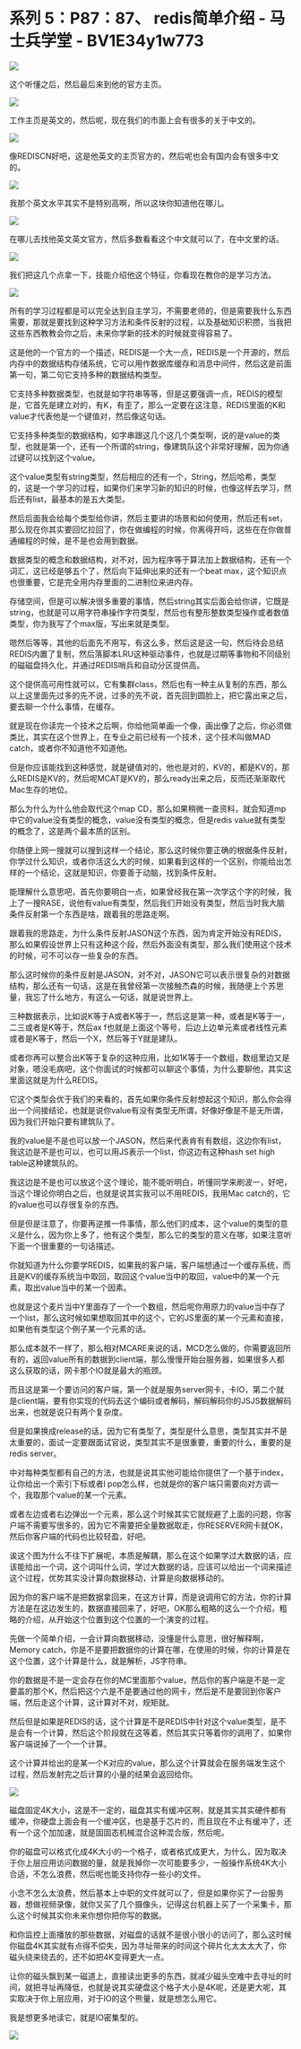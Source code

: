 # 系列 5：P87：87、 redis简单介绍 - 马士兵学堂 - BV1E34y1w773

![](img/30a13c7b37cbd558029eff6b7a73e6c5_0.png)

这个听懂之后，然后最后来到他的官方主页。

![](img/30a13c7b37cbd558029eff6b7a73e6c5_2.png)

工作主页是英文的，然后呢，现在我们的市面上会有很多的关于中文的。

![](img/30a13c7b37cbd558029eff6b7a73e6c5_4.png)

像REDISCN好吧，这是他英文的主页官方的，然后呢也会有国内会有很多中文的。

![](img/30a13c7b37cbd558029eff6b7a73e6c5_6.png)

我那个英文水平其实不是特别高啊，所以这块你知道他在哪儿。

![](img/30a13c7b37cbd558029eff6b7a73e6c5_8.png)

在哪儿去找他英文英文官方，然后多数看看这个中文就可以了，在中文里的话。

![](img/30a13c7b37cbd558029eff6b7a73e6c5_10.png)

我们把这几个点拿一下，技能介绍他这个特征，你看现在教你的是学习方法。

![](img/30a13c7b37cbd558029eff6b7a73e6c5_12.png)

所有的学习过程都是可以完全达到自主学习，不需要老师的，但是需要我什么东西需要，那就是要找到这种学习方法和条件反射的过程，以及基础知识积攒，当我把这些东西教教会你之后，未来你学新的技术的时候就变得容易了。

这是他的一个官方的一个描述，REDIS是一个大一点，REDIS是一个开源的，然后内存中的数据结构存储系统，它可以用作数据库缓存和消息中间件，然后这是前面第一句，第二句它支持多种的数据结构类型。

它支持多种数据类型，也就是如字符串等等，但是这要强调一点，REDIS的模型是，它首先是建立对的，有K，有歪了，那么一定要在这注意，REDIS里面的K和value才代表他是一个键值对，然后像这句话。

它支持多种类型的数据结构，如字串跟这几个这几个类型啊，说的是value的类型，也就是第一个，还有一个所谓的string，像建筑队这个非常好理解，因为你通过键可以找到这个value。

这个value类型有string类型，然后相应的还有一个，String，然后哈希，类型的，这是一个学习的过程，如果你们来学习新的知识的时候，也像这样去学习，然后还有list，最基本的是五大类型。

然后后面我会给每个类型给你讲，然后主要讲的场景和如何使用，然后还有set，那么现在你其实要回忆拉回了，你在做编程的时候，你离得开吗，这些在在你做普通编程的时候，是不是也会用到数据。

数据类型的概念和数据结构，对不对，因为程序等于算法加上数据结构，还有一个词汇，这已经是够五个了，然后向下延伸出来的还有一个beat max，这个知识点也很重要，它是完全用内存里面的二进制位来进内存。

存储空间，但是可以解决很多重要的事情，然后string其实后面会给你讲，它既是string，也就是可以用字符串操作字符类型，然后也有整形整数类型操作或者数值类型，你为我写了个max版，写出来就是类型。

嗯然后等等，其他的后面先不用写，有这么多，然后这是这一句，然后待会总结REDIS内置了复制，然后落脚本LRU这种驱动事件，也就是过期等事物和不同级别的磁磁盘持久化，并通过REDIS哨兵和自动分区提供高。

这个提供高可用性就可以，它有集群class，然后也有一种主从复制的东西，那么以上这里面先过多的先不说，过多的先不说，首先回到圆脸上，把它露出来之后，要去聊一个什么事情，在缓存。

就是现在你读完一个技术之后啊，你给他简单画一个像，画出像了之后，你必须做类比，其实在这个世界上，在专业之前已经有一个技术，这个技术叫做MAD catch，或者你不知道他不知道他。

但是你应该能找到这种感觉，就是键值对的，他也是对的，KV的，都是KV的，那么REDIS是KV的，然后呢MCAT是KV的，那么ready出来之后，反而还渐渐取代Mac生存的地位。

那么为什么为什么他会取代这个map CD，那么如果稍微一查资料，就会知道mp中它的value没有类型的概念，value没有类型的概念，但是redis value就有类型的概念了，这是两个最本质的区别。

你随便上网一搜就可以搜到这样一个结论，那么这时候你要正确的根据条件反射，你学过什么知识，或者你活这么大的时候，如果看到这样的一个区别，你能给出怎样的一个结论，这就是知识，你要善于动脑，找到条件反射。

能理解什么意思吧，首先你要明白一点，如果曾经我在第一次学这个字的时候，我上了一搜RASE，说他有value有类型，然后我们开始没有类型，然后当时我大脑条件反射第一个东西是啥，跟着我的思路走啊。

跟着我的思路走，为什么条件反射JASON这个东西，因为肯定开始没有REDIS，那么如果假设世界上只有这种这个段，然后外面没有类型，那么我们使用这个技术的时候，可不可以存一些复杂的东西。

那么这时候你的条件反射是JASON，对不对，JASON它可以表示很复杂的对数据结构，那么还有一句话，这是在我曾经第一次接触杰森的时候，我随便上个苏思量，我忘了什么地方，有这么一句话，就是说世界上。

三种数据表示，比如说K等于A或者K等于一，然后这是第一种，或者是K等于一，二三或者是K等于，然后ax f也就是上面这个等号，后边上边单元素或者线性元素或者是K等于，然后一个X，然后等于Y就是建队。

或者你再可以整合出K等于复杂的这种应用，比如1K等于一个数组，数组里边又是对象，嗯没毛病吧，这个你面试的时候都可以聊这个事情，为什么要聊他，其实这里面这就是为什么REDIS。

它这个类型会优于我们的来看的，首先如果你条件反射想起这个知识，那么你会得出一个间接结论，也就是说你value有没有类型无所谓，好像好像是不是无所谓，因为我们开始只要有建筑队了。

我的value是不是也可以放一个JASON，然后来代表肯有有数组，这边你有list，我这边是不是也可以，也可以用JS表示一个list，你这边有这种hash set high table这种建筑队的。

我这边是不是也可以放这个这个理论，能不能听明白，听懂同学来刷波一，好吧，当这个理论你明白之后，也就是说其实我可以不用REDIS，我用Mac catch的，它的value也可以存很复杂的东西。

但是但是注意了，你要再逆推一件事情，那么他们的成本，这个value的类型的意义是什么，因为你上多了，他有这个类型，那么它的类型的意义在哪，如果注意听下面一个很重要的一句话描述。

你就知道为什么你要学REDIS，如果我的客户端，客户端想通过一个缓存系统，而且是KV的缓存系统当中取回，取回这个value当中的取回，value中的某一个元素，取出value当中的某一个因素。

也就是这个麦片当中Y里面存了一个一个数组，然后呢你用原力的value当中存了一个list，那么这时候如果想取回其中的这个，它的JS里面的某一个元素和直接，如果他有类型这个例子某一个元素的话。

那么成本就不一样了，那么相对MCARE来说的话，MCD怎么做的，你需要返回所有的，返回value所有的数据到client端，那么慢慢开始台服务器，如果很多人都这么获取的话，网卡那个IO就是最大的瓶颈。

而且这是第一个要访问的客户端，第一个就是服务server网卡，卡IO，第二个就是client端，要有你实现的代码去这个编码或者解码，解码解码你的JSJS数据解码出来，也就是说只有两个复杂度。

但是如果换成release的话，因为它有类型了，类型是什么意思，类型其实并不是太重要的，面试一定要跟面试官说，类型其实不是很重要，重要的什么，重要的是redis server。

中对每种类型都有自己的方法，也就是说其实他可能给你提供了一个基于index，让你给出一个索引下标或者l pop怎么样，也就是你的客户端只需要向对方调一个，我取那个value的某一个元素。

或者左边或者右边弹出一个元素，那么这个时候其实它就规避了上面的问题，你客户端不需要写很多的，因为它不需要把全量数据取走，你RESERVER网卡就OK，然后你客户端的代码也比较轻盈，好吧。

诶这个图为什么不往下扩展呢，本质是解耦，那么在这个如果学过大数据的话，应该能给出一个词，这个词叫什么词，学过大数据的话，应该可以给出一个词来描述这个过程，优势其实没计算向数据移动，计算是向数据移动的。

因为你的客户端不是把数据拿回来，在这方计算，而是说调用它的方法，你的计算方法是在这边发生的，数据直接回来了，好吧，OK那么粗略的这么一个介绍，粗略的介绍，从开始这个位置到这个位置的一个演变的过程。

先做一个简单介绍，一会计算向数据移动，没懂是什么意思，很好解释啊，Memory catch，你是不是要把数据你的计算在哪，在使用的时候，你的计算是在这个位置，这个计算是什么，就是解析，JS字符串。

你的数据是不是一定会存在你的MC里面那个value，然后你的客户端是不是一定要盖的那个K，然后把这个六是不是要通过他的网卡，然后是不是要回到你客户端，然后走这个计算，这计算对不对，规矩就。

然后但是如果是REDIS的话，这个计算是不是REDIS中针对这个value类型，是不是会有一个计算，然后这个阶段就在这等着，然后其实只等着你的调用了，如果你客户端说掉了一个一个计算。

这个计算并给出的是某一个K对应的value，那么这个计算就会在服务端发生这个过程，然后发射完之后计算的小量的结果会返回给你。



![](img/30a13c7b37cbd558029eff6b7a73e6c5_14.png)

磁盘固定4K大小，这是不一定的，磁盘其实有缓冲区啊，就是其实其实硬件都有缓冲，你硬盘上面会有一个缓冲区，也是基于芯片的，而且现在不止有缓冲了，还有一个这个加加速，就是固固态机械混合这种混合版，然后呢。

你的磁盘可以格式化成4K大小的一个格子，或者格式成更大，为什么，因为取决于你上层应用访问数据的量，就是我掉你一次可能要多少，一般操作系统4K大小合适，不怎么浪费，然后呢也能支持你存一些小的文件。

小念不怎么太浪费，然后基本上中职的文件就可以了，但是如果你买了一台服务器，想做视频录像，就你又买了几个摄像头，记得这台机器上买了一个采集卡，那么这个时候其实你未来你想你把你写的数据。

和你监控上面播放的那些数据，对磁盘的话就不是很小很小的访问了，那么这时候你磁盘4K其实就有点得不偿失，因为寻址带来的时间这个碎片化太太太大了，你磁头绕来绕去的，还不如把4K变得更大一点。

让你的磁头飘到某一磁道上，直接读出更多的东西，就减少磁头空难中去寻址的时间，就把寻址再降低，也就是说其实硬盘这个格子大小是4K呢，还是更大呢，其实取决于你上层应用，对于IO的这个熊量，就是想怎么用它。

我是想更多地读它，就是IO密集型的。

![](img/30a13c7b37cbd558029eff6b7a73e6c5_16.png)